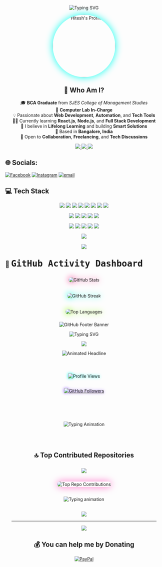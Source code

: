 <!-- 🎯 Animated Heading -->
<p align="center">
  <img src="https://readme-typing-svg.herokuapp.com?font=Fira+Code&weight=600&size=26&pause=1000&color=00FEEF&center=true&vCenter=true&width=700&lines=👋+Hi%2C+I'm+Hitesh+Krishan+Sharma;💻+Tech+Lover+%7C+BCA+Graduate+%7C+Full+Stack+Learner;✨+Keep+Building+%7C+Keep+Growing!" alt="Typing SVG">
</p>

<!-- 👤 Your Profile Picture -->
<p align="center">
  <img src="https://raw.githubusercontent.com/hiteshkrsharma/hiteshkrsharma/main/assets/hitesh-profile.png" width="200" style="border-radius: 50%; box-shadow: 0 0 25px #00ffee;" alt="Hitesh's Profile" />
</p>

<!-- 🧑‍💻 Profile Summary -->
<h2 align="center">🚀 Who Am I?</h2>

<p align="center">
  🎓 <b>BCA Graduate</b> from <i>SJES College of Management Studies</i><br>
  💼 <b>Computer Lab In-Charge</b><br>
  💡 Passionate about <b>Web Development</b>, <b>Automation</b>, and <b>Tech Tools</b><br>
  🧑‍💻 Currently learning <b>React.js</b>, <b>Node.js</b>, and <b>Full Stack Development</b><br>
  🧠 I believe in <b>Lifelong Learning</b> and building <b>Smart Solutions</b><br>
  📍 Based in <b>Bangalore, India</b><br>
  🤝 Open to <b>Collaboration</b>, <b>Freelancing</b>, and <b>Tech Discussions</b>
</p>

<!-- 🔗 Social Buttons -->
<p align="center">
  <a href="https://github.com/hiteshkrsharma" target="_blank">
    <img src="https://img.shields.io/badge/GitHub-%23181717.svg?style=for-the-badge&logo=github&logoColor=white" />
  </a>
  <a href="https://www.linkedin.com/in/YOUR-ID" target="_blank">
    <img src="https://img.shields.io/badge/LinkedIn-%230077B5.svg?style=for-the-badge&logo=linkedin&logoColor=white" />
  </a>
  <a href="mailto:YOUR@EMAIL.com" target="_blank">
    <img src="https://img.shields.io/badge/Gmail-D14836?style=for-the-badge&logo=gmail&logoColor=white" />
  </a>
</p>




## 🌐 Socials:
[![Facebook](https://img.shields.io/badge/Facebook-%231877F2.svg?logo=Facebook&logoColor=white)](https://facebook.com/hiteshkrsharma) [![Instagram](https://img.shields.io/badge/Instagram-%23E4405F.svg?logo=Instagram&logoColor=white)](https://instagram.com/hiteshkrsharma) [![email](https://img.shields.io/badge/Email-D14836?logo=gmail&logoColor=white)](mailto:Hiteshkrishansharma@gmail.com) 



<!-- 💻 Tech Stack Starts Here -->
## 💻 Tech Stack

<p align="center">
  <img src="https://img.shields.io/badge/C-%2300599C?style=for-the-badge&logo=c&logoColor=white"/>
  <img src="https://img.shields.io/badge/C++-%2300599C?style=for-the-badge&logo=c%2B%2B&logoColor=white"/>
  <img src="https://img.shields.io/badge/Java-%23ED8B00?style=for-the-badge&logo=java&logoColor=white"/>
  <img src="https://img.shields.io/badge/Python-%233776AB?style=for-the-badge&logo=python&logoColor=yellow"/>
  <img src="https://img.shields.io/badge/JavaScript-%23F7DF1E?style=for-the-badge&logo=javascript&logoColor=black"/>
  <img src="https://img.shields.io/badge/HTML5-%23E34F26?style=for-the-badge&logo=html5&logoColor=white"/>
  <img src="https://img.shields.io/badge/CSS3-%231572B6?style=for-the-badge&logo=css3&logoColor=white"/>
  <img src="https://img.shields.io/badge/PHP-%23777BB4?style=for-the-badge&logo=php&logoColor=white"/>
</p>

<p align="center">
  <img src="https://img.shields.io/badge/React-%2320232a?style=for-the-badge&logo=react&logoColor=%2361DAFB"/>
  <img src="https://img.shields.io/badge/Node.js-%23339933?style=for-the-badge&logo=node.js&logoColor=white"/>
  <img src="https://img.shields.io/badge/Django-%23092E20?style=for-the-badge&logo=django&logoColor=white"/>
  <img src="https://img.shields.io/badge/.NET-%235C2D91?style=for-the-badge&logo=dotnet&logoColor=white"/>
  <img src="https://img.shields.io/badge/Angular-%23DD0031?style=for-the-badge&logo=angular&logoColor=white"/>
</p>

<p align="center">
  <img src="https://img.shields.io/badge/Docker-%230db7ed?style=for-the-badge&logo=docker&logoColor=white"/>
  <img src="https://img.shields.io/badge/Git-%23F05033?style=for-the-badge&logo=git&logoColor=white"/>
  <img src="https://img.shields.io/badge/GitHub-%23121011?style=for-the-badge&logo=github&logoColor=white"/>
  <img src="https://img.shields.io/badge/MySQL-%2300f?style=for-the-badge&logo=mysql&logoColor=white"/>
  <img src="https://img.shields.io/badge/MongoDB-%234ea94b?style=for-the-badge&logo=mongodb&logoColor=white"/>
</p>

 



<!-- Snake Game Repo View -->

<div align="center">
  <img src="https://readme-typing-svg.herokuapp.com?font=Fira+Code&size=24&duration=3000&pause=1000&color=0AFFEF&center=true&vCenter=true&width=700&height=45&lines=👨‍💻+while(true)+%7B+code();+%7D;💻+console.log('Hello+World!');🚀+BCA+Final+Year+Student;🔥+Hitesh+Krishan+Sharma+Coding+Life;🧠+Eat+Sleep+Code+Repeat" />
  <br><br>
  <img src="https://capsule-render.vercel.app/api?type=waving&color=0affef&height=100&section=footer&text=Hitesh's%20Dev%20World&fontSize=24&fontAlign=40&fontColor=ffffff" />
</div>


## 🚀 <span style="font-family:'Fira Code', monospace; font-size: 28px;">GitHub Activity Dashboard</span>

<div align="center">

  <!-- 🧮 GitHub Stats (Radical Theme + Glow) -->
  <img 
    src="https://github-readme-stats.vercel.app/api?username=hiteshkrsharma&show_icons=true&theme=radical&include_all_commits=true&count_private=true&hide_border=false" 
    alt="GitHub Stats" 
    style="margin: 10px; border-radius: 15px; filter: drop-shadow(0 0 10px #f72585);" />

  <!-- 🔥 GitHub Streak Stats -->
  <img 
    src="https://streak-stats.demolab.com?user=hiteshkrsharma&theme=matrix&hide_border=false&ring=00ffe0&fire=ff007f&currStreakLabel=00ffe0" 
    alt="GitHub Streak" 
    style="margin: 10px; border-radius: 15px; filter: drop-shadow(0 0 10px #00ffe0);" />

  <!-- 🎨 Language Usage Card -->
  <img 
    src="https://github-readme-stats.vercel.app/api/top-langs/?username=hiteshkrsharma&layout=compact&langs_count=8&theme=vision-friendly-dark&hide_border=false&card_width=450" 
    alt="Top Languages" 
    style="margin: 10px; border-radius: 15px; filter: drop-shadow(0 0 10px #89fc00);" />

<!-- 🚀 Modern Waving Footer Banner -->
<img 
  src="https://capsule-render.vercel.app/api?type=waving&color=4facfe,00f2fe,43e97b,38f9d7&height=110&section=footer&text=🚀%20Code%20Hard%20|%20Build%20Smart%20|%20Stay%20Awesome!%20✨&fontAlign=50&fontColor=ffffff&fontSize=24" 
  alt="GitHub Footer Banner" />





<!-- 🏆 Animated Heading -->
<p align="center">
  <img src="https://readme-typing-svg.demolab.com?font=Fira+Code&size=25&pause=1000&color=FA3C64&center=true&vCenter=true&width=600&lines=%F0%9F%8F%86%20GitHub%20Trophies;%F0%9F%94%A5%20Achievements%20Unleashed!;%E2%AD%90%20Keep%20Pushing%20Your%20Limits!" alt="Typing SVG">
</p>


<!-- 🏆 GitHub Trophies -->
<p align="center">
  <img src="https://github-profile-trophy.vercel.app/?username=hiteshkrsharma&theme=discord&no-frame=false&no-bg=false&margin-w=15&title=MultiLanguage,Commit,Stars,Followers,Repositories,PullRequest,Issues" />
</p>


<!-- 🌐 GitHub Network Stats - Headline Style Animation -->
<p align="center">
  <img src="https://readme-typing-svg.herokuapp.com?font=Fira+Code&weight=600&size=28&pause=1000&color=FF6EC7&center=true&vCenter=true&width=700&lines=🌐+GitHub+Network+Stats" alt="Animated Headline">
</p>



<div align="center" style="padding: 20px;">

  <!-- ✨ Profile Visitors Badge (Neon Glow Style) -->
  <img 
    src="https://komarev.com/ghpvc/?username=hiteshkrsharma&label=👁️+Visitors&color=0affef&style=for-the-badge" 
    alt="Profile Views" 
    style="margin: 8px; filter: drop-shadow(0 0 5px #0affef);" />

  <!-- 🙌 Followers Badge (Clickable, Glowing) -->
  <a href="https://github.com/hiteshkrsharma?tab=followers" target="_blank">
    <img 
      src="https://img.shields.io/badge/🙌%20Followers-Join%20The%20Journey-blueviolet?style=for-the-badge&logo=github" 
      alt="GitHub Followers"
      style="margin: 8px; filter: drop-shadow(0 0 5px #9F6EFF);" />
  </a>

  <br><br>

  <!-- 💻 Animated Typing Text (Motivational & Dev-centric) -->
  <img 
    src="https://readme-typing-svg.herokuapp.com?font=Fira+Code&size=24&pause=1000&color=00FEEF&width=700&center=true&vCenter=true&lines=🔥+Code.+Create.+Conquer.;💡+Keep+Learning%2C+Keep+Building.;🚀+Developer+By+Passion%2C+Problem+Solver+By+Choice.;🎯+Follow+For+More+Tech+Vibes!" 
    alt="Typing Animation" 
    style="margin-top: 20px;" />

  <br><br>

 



## 🔝 Top Contributed Repositories

<h2 align="center">
  <img src="https://img.shields.io/badge/-🔥%20My%20Top%20Repositories%20🔥-black?style=for-the-badge&logo=github&logoColor=white&color=FF6EC7">
</h2>

<div align="center">
  <img 
    src="https://github-contributor-stats.vercel.app/api?username=hiteshkrsharma&limit=5&theme=tokyonight&combine_all_yearly_contributions=true" 
    alt="Top Repo Contributions"
    style="border-radius: 12px; box-shadow: 0 0 25px #ff6ec7; margin-top: 10px;"
  />
  <br><br>

  <img 
    src="https://readme-typing-svg.herokuapp.com?font=Fira+Code&size=22&duration=4000&pause=1000&color=F72585&center=true&vCenter=true&width=600&height=40&lines=👨‍💻+Built+with+Passion+and+Persistence;🧠+Learning.+Coding.+Improving.;🚀+From+BCA+to+Beyond!"
    alt="Typing animation"
  />

  <br>

  <img src="https://capsule-render.vercel.app/api?type=rect&color=gradient&height=80&section=footer&text=🚀%20Consistency%20is%20the%20real%20Flex%20👨‍💻&fontColor=ffffff&fontSize=22&animation=twinkling" />
</div>

---
[![](https://visitcount.itsvg.in/api?id=hiteshkrsharma&icon=0&color=0)](https://visitcount.itsvg.in)

  ## 💰 You can help me by Donating
  [![PayPal](https://img.shields.io/badge/PayPal-00457C?style=for-the-badge&logo=paypal&logoColor=white)](https://paypal.me/@Hiteshkrishansharma) 

  
<!-- Proudly created with GPRM ( https://gprm.itsvg.in ) -->
